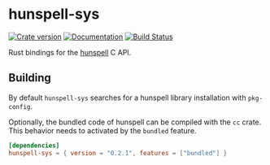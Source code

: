 # hunspell-sys

[![Crate version](https://img.shields.io/crates/v/hunspell-sys.svg)](https://crates.io/crates/hunspell-sys)
[![Documentation](https://docs.rs/hunspell-sys/badge.svg)](https://docs.rs/hunspell-sys)
[![Build Status](https://travis-ci.com/euclio/hunspell-sys.svg?branch=master)](https://travis-ci.com/euclio/hunspell-sys)

Rust bindings for the [hunspell] C API.

[hunspell]: https://hunspell.github.io/

## Building

By default `hunspell-sys` searches for a hunspell library installation with `pkg-config`.

Optionally, the bundled code of hunspell can be compiled with the `cc` crate.
This behavior needs to activated by the `bundled` feature.

```toml
[dependencies]
hunspell-sys = { version = "0.2.1", features = ["bundled"] }
```
